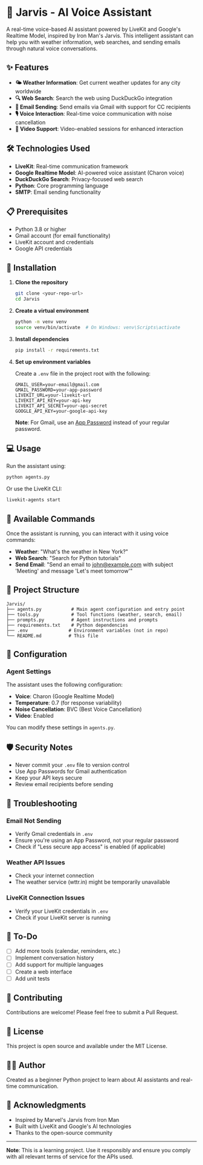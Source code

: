  # 🤖 Jarvis - AI Voice Assistant

A real-time voice-based AI assistant powered by LiveKit and Google's Realtime Model, inspired by Iron Man's Jarvis. This intelligent assistant can help you with weather information, web searches, and sending emails through natural voice conversations.

## ✨ Features

- **🌤️ Weather Information**: Get current weather updates for any city worldwide
- **🔍 Web Search**: Search the web using DuckDuckGo integration
- **📧 Email Sending**: Send emails via Gmail with support for CC recipients
- **🎙️ Voice Interaction**: Real-time voice communication with noise cancellation
- **🎥 Video Support**: Video-enabled sessions for enhanced interaction

## 🛠️ Technologies Used

- **LiveKit**: Real-time communication framework
- **Google Realtime Model**: AI-powered voice assistant (Charon voice)
- **DuckDuckGo Search**: Privacy-focused web search
- **Python**: Core programming language
- **SMTP**: Email sending functionality

## 📋 Prerequisites

- Python 3.8 or higher
- Gmail account (for email functionality)
- LiveKit account and credentials
- Google API credentials

## 🚀 Installation

1. **Clone the repository**
   ```bash
   git clone <your-repo-url>
   cd Jarvis
   ```

2. **Create a virtual environment**
   ```bash
   python -m venv venv
   source venv/bin/activate  # On Windows: venv\Scripts\activate
   ```

3. **Install dependencies**
   ```bash
   pip install -r requirements.txt
   ```

4. **Set up environment variables**
   
   Create a `.env` file in the project root with the following:
   ```env
   GMAIL_USER=your-email@gmail.com
   GMAIL_PASSWORD=your-app-password
   LIVEKIT_URL=your-livekit-url
   LIVEKIT_API_KEY=your-api-key
   LIVEKIT_API_SECRET=your-api-secret
   GOOGLE_API_KEY=your-google-api-key
   ```

   **Note**: For Gmail, use an [App Password](https://support.google.com/accounts/answer/185833) instead of your regular password.

## 💻 Usage

Run the assistant using:

```bash
python agents.py
```

Or use the LiveKit CLI:

```bash
livekit-agents start
```

## 🎯 Available Commands

Once the assistant is running, you can interact with it using voice commands:

- **Weather**: "What's the weather in New York?"
- **Web Search**: "Search for Python tutorials"
- **Send Email**: "Send an email to john@example.com with subject 'Meeting' and message 'Let's meet tomorrow'"

## 📁 Project Structure

```
Jarvis/
├── agents.py           # Main agent configuration and entry point
├── tools.py            # Tool functions (weather, search, email)
├── prompts.py          # Agent instructions and prompts
├── requirements.txt    # Python dependencies
├── .env               # Environment variables (not in repo)
└── README.md          # This file
```

## 🔧 Configuration

### Agent Settings

The assistant uses the following configuration:
- **Voice**: Charon (Google Realtime Model)
- **Temperature**: 0.7 (for response variability)
- **Noise Cancellation**: BVC (Best Voice Cancellation)
- **Video**: Enabled

You can modify these settings in `agents.py`.

## 🛡️ Security Notes

- Never commit your `.env` file to version control
- Use App Passwords for Gmail authentication
- Keep your API keys secure
- Review email recipients before sending

## 🐛 Troubleshooting

### Email Not Sending
- Verify Gmail credentials in `.env`
- Ensure you're using an App Password, not your regular password
- Check if "Less secure app access" is enabled (if applicable)

### Weather API Issues
- Check your internet connection
- The weather service (wttr.in) might be temporarily unavailable

### LiveKit Connection Issues
- Verify your LiveKit credentials in `.env`
- Check if your LiveKit server is running

## 📝 To-Do

- [ ] Add more tools (calendar, reminders, etc.)
- [ ] Implement conversation history
- [ ] Add support for multiple languages
- [ ] Create a web interface
- [ ] Add unit tests

## 🤝 Contributing

Contributions are welcome! Please feel free to submit a Pull Request.

## 📄 License

This project is open source and available under the MIT License.

## 👨‍💻 Author

Created as a beginner Python project to learn about AI assistants and real-time communication.

## 🙏 Acknowledgments

- Inspired by Marvel's Jarvis from Iron Man
- Built with LiveKit and Google's AI technologies
- Thanks to the open-source community

---

**Note**: This is a learning project. Use it responsibly and ensure you comply with all relevant terms of service for the APIs used.
